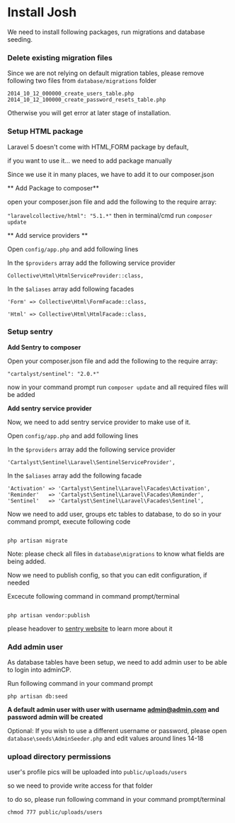 # Install Josh
We need to install following packages, run migrations and database seeding.

### Delete existing migration files

Since we are not relying on default migration tables, please remove following two files from <code>database/migrations</code> folder

```
2014_10_12_000000_create_users_table.php
2014_10_12_100000_create_password_resets_table.php
```

Otherwise you will get error at later stage of installation.

### Setup HTML package

Laravel 5 doesn't come with HTML,FORM package by default,

if you want to use it... we need to add package manually

Since we use it in many places, we have to add it to our composer.json

** Add Package to composer**

open your composer.json file and add the following to the require array:

<code>"laravelcollective/html": "5.1.*"</code> then in terminal/cmd run <code>composer update</code>

** Add service providers **

Open <code>config/app.php</code> and add following lines

In the <code>$providers</code> array add the following service provider

<code>Collective\Html\HtmlServiceProvider::class,</code>

In the <code>$aliases</code> array add  following facades

<code>'Form' => Collective\Html\FormFacade::class,</code>

<code>'Html' => Collective\Html\HtmlFacade::class,</code>

### Setup sentry
**Add Sentry to composer**

Open your composer.json file and add the following to the require array:

<code>"cartalyst/sentinel": "2.0.*"</code>

now in your command prompt run <code>composer update</code> and all required files will be added

**Add sentry service provider**

Now, we need to add sentry service provider to make use of it.

Open <code>config/app.php</code> and add following lines

In the <code>$providers</code> array add the following service provider

<code>'Cartalyst\Sentinel\Laravel\SentinelServiceProvider',</code>

In the <code>$aliases</code> array add the following facade

````
'Activation' => 'Cartalyst\Sentinel\Laravel\Facades\Activation',
'Reminder'   => 'Cartalyst\Sentinel\Laravel\Facades\Reminder',
'Sentinel'   => 'Cartalyst\Sentinel\Laravel\Facades\Sentinel',
````

Now we need to add user, groups etc tables to database, to do so in your command prompt, execute following code

```

php artisan migrate

```

Note: please check all files in <code>database\migrations</code> to know what fields are being added.


Now we need to publish config, so that you can edit configuration, if needed

Excecute following command in command prompt/terminal
```

php artisan vendor:publish

```

please headover to [sentry website](https://cartalyst.com/manual/sentry) to learn more about it

### Add admin user
As database tables have been setup, we need to add admin user to be able to login into adminCP.

Run following command in your command prompt

```
php artisan db:seed

```

**A default admin user with user with username admin@admin.com and password admin will be created**

Optional: If you wish to use a different username or password, please open <code>database\seeds\AdminSeeder.php</code> and edit values around lines 14-18


### upload directory permissions

user's profile pics will be uploaded into <code>public/uploads/users</code>

so we need to provide write access for that folder

to do so, please run following command in your command prompt/terminal

```
chmod 777 public/uploads/users
```
